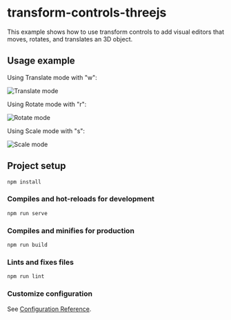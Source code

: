 # transform-controls-threejs

This example shows how to use transform controls to add visual editors that moves, rotates, and translates an 3D object.

## Usage example

Using Translate mode with "w":

![Translate mode](https://github.com/ncdev2015/transform-controls-threejs/blob/master/public/translate.png)

Using Rotate mode with "r":

![Rotate mode](https://github.com/ncdev2015/transform-controls-threejs/blob/master/public/rotate.png)

Using Scale mode with "s":

![Scale mode](https://github.com/ncdev2015/transform-controls-threejs/blob/master/public/scale.png)

## Project setup

```
npm install
```

### Compiles and hot-reloads for development

```
npm run serve
```

### Compiles and minifies for production

```
npm run build
```

### Lints and fixes files

```
npm run lint
```

### Customize configuration

See [Configuration Reference](https://cli.vuejs.org/config/).
